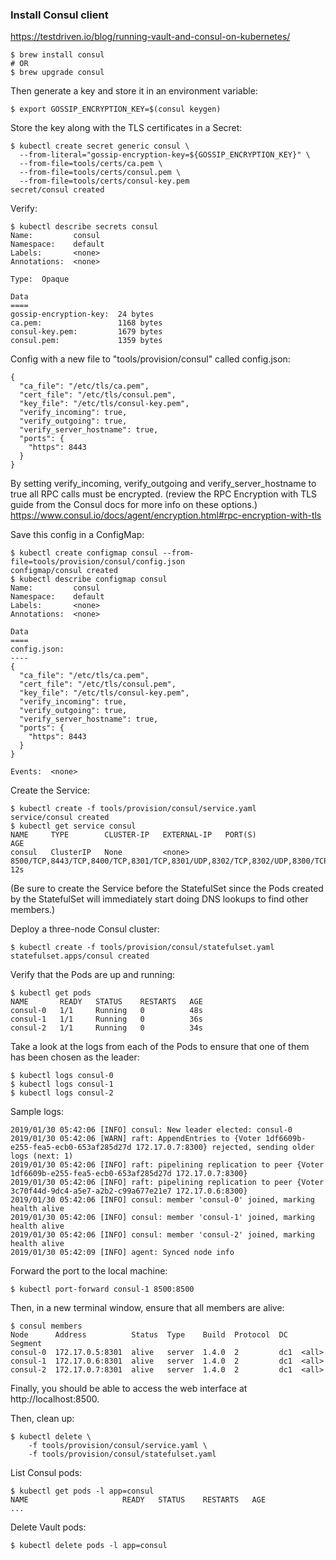 ### Install Consul client
https://testdriven.io/blog/running-vault-and-consul-on-kubernetes/

```
$ brew install consul
# OR
$ brew upgrade consul
```

Then generate a key and store it in an environment variable:
```
$ export GOSSIP_ENCRYPTION_KEY=$(consul keygen)
```

Store the key along with the TLS certificates in a Secret:
```
$ kubectl create secret generic consul \
  --from-literal="gossip-encryption-key=${GOSSIP_ENCRYPTION_KEY}" \
  --from-file=tools/certs/ca.pem \
  --from-file=tools/certs/consul.pem \
  --from-file=tools/certs/consul-key.pem
secret/consul created
```
Verify:
```
$ kubectl describe secrets consul
Name:         consul
Namespace:    default
Labels:       <none>
Annotations:  <none>

Type:  Opaque

Data
====
gossip-encryption-key:  24 bytes
ca.pem:                 1168 bytes
consul-key.pem:         1679 bytes
consul.pem:             1359 bytes
```

Config with a new file to "tools/provision/consul" called config.json:
```
{
  "ca_file": "/etc/tls/ca.pem",
  "cert_file": "/etc/tls/consul.pem",
  "key_file": "/etc/tls/consul-key.pem",
  "verify_incoming": true,
  "verify_outgoing": true,
  "verify_server_hostname": true,
  "ports": {
    "https": 8443
  }
}
```
By setting verify_incoming, verify_outgoing and verify_server_hostname to true all RPC calls must be encrypted. (review the RPC Encryption with TLS guide from the Consul docs for more info on these options.)
https://www.consul.io/docs/agent/encryption.html#rpc-encryption-with-tls

Save this config in a ConfigMap:
```
$ kubectl create configmap consul --from-file=tools/provision/consul/config.json
configmap/consul created
$ kubectl describe configmap consul
Name:         consul
Namespace:    default
Labels:       <none>
Annotations:  <none>

Data
====
config.json:
----
{
  "ca_file": "/etc/tls/ca.pem",
  "cert_file": "/etc/tls/consul.pem",
  "key_file": "/etc/tls/consul-key.pem",
  "verify_incoming": true,
  "verify_outgoing": true,
  "verify_server_hostname": true,
  "ports": {
    "https": 8443
  }
}

Events:  <none>

```
Create the Service:
```
$ kubectl create -f tools/provision/consul/service.yaml
service/consul created
$ kubectl get service consul
NAME     TYPE        CLUSTER-IP   EXTERNAL-IP   PORT(S)                                                                            AGE
consul   ClusterIP   None         <none>        8500/TCP,8443/TCP,8400/TCP,8301/TCP,8301/UDP,8302/TCP,8302/UDP,8300/TCP,8600/TCP   12s
```
(Be sure to create the Service before the StatefulSet since the Pods created by the StatefulSet will immediately start doing DNS lookups to find other members.)

Deploy a three-node Consul cluster:
```
$ kubectl create -f tools/provision/consul/statefulset.yaml
statefulset.apps/consul created
```

Verify that the Pods are up and running:
```
$ kubectl get pods
NAME       READY   STATUS    RESTARTS   AGE
consul-0   1/1     Running   0          48s
consul-1   1/1     Running   0          36s
consul-2   1/1     Running   0          34s
```

Take a look at the logs from each of the Pods to ensure that one of them has been chosen as the leader:
```
$ kubectl logs consul-0
$ kubectl logs consul-1
$ kubectl logs consul-2
```

Sample logs:
```
2019/01/30 05:42:06 [INFO] consul: New leader elected: consul-0
2019/01/30 05:42:06 [WARN] raft: AppendEntries to {Voter 1df6609b-e255-fea5-ecb0-653af285d27d 172.17.0.7:8300} rejected, sending older logs (next: 1)
2019/01/30 05:42:06 [INFO] raft: pipelining replication to peer {Voter 1df6609b-e255-fea5-ecb0-653af285d27d 172.17.0.7:8300}
2019/01/30 05:42:06 [INFO] raft: pipelining replication to peer {Voter 3c70f44d-9dc4-a5e7-a2b2-c99a677e21e7 172.17.0.6:8300}
2019/01/30 05:42:06 [INFO] consul: member 'consul-0' joined, marking health alive
2019/01/30 05:42:06 [INFO] consul: member 'consul-1' joined, marking health alive
2019/01/30 05:42:06 [INFO] consul: member 'consul-2' joined, marking health alive
2019/01/30 05:42:09 [INFO] agent: Synced node info
```

Forward the port to the local machine:
```
$ kubectl port-forward consul-1 8500:8500
```

Then, in a new terminal window, ensure that all members are alive:
```
$ consul members
Node      Address          Status  Type    Build  Protocol  DC   Segment
consul-0  172.17.0.5:8301  alive   server  1.4.0  2         dc1  <all>
consul-1  172.17.0.6:8301  alive   server  1.4.0  2         dc1  <all>
consul-2  172.17.0.7:8301  alive   server  1.4.0  2         dc1  <all>
```
Finally, you should be able to access the web interface at http://localhost:8500.


Then, clean up:
```
$ kubectl delete \
    -f tools/provision/consul/service.yaml \
    -f tools/provision/consul/statefulset.yaml
```

List Consul pods:
```
$ kubectl get pods -l app=consul
NAME                     READY   STATUS    RESTARTS   AGE
...
```

Delete Vault pods:
```
$ kubectl delete pods -l app=consul
```
